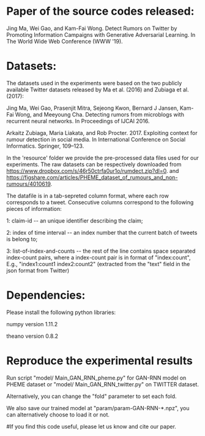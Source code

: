 # Paper of the source codes released:

Jing Ma, Wei Gao, and Kam-Fai Wong. Detect Rumors on Twitter by Promoting Information Campaigns with Generative Adversarial Learning. In The World Wide Web Conference (WWW '19).

# Datasets:

The datasets used in the experiments were based on the two publicly available Twitter datasets released by Ma et al. (2016) and Zubiaga et al. (2017):

Jing Ma, Wei Gao, Prasenjit Mitra, Sejeong Kwon, Bernard J Jansen, Kam-Fai Wong, and Meeyoung Cha. Detecting rumors from microblogs with recurrent neural networks. In Proceedings of IJCAI 2016.

Arkaitz Zubiaga, Maria Liakata, and Rob Procter. 2017. Exploiting context for rumour detection in social media. In International Conference on Social Informatics. Springer, 109–123.

In the 'resource' folder we provide the pre-processed data files used for our experiments. The raw datasets can be respectively downloaded from https://www.dropbox.com/s/46r50ctrfa0ur1o/rumdect.zip?dl=0. and https://figshare.com/articles/PHEME_dataset_of_rumours_and_non-rumours/4010619.

The datafile is in a tab-sepreted column format, where each row corresponds to a tweet. Consecutive columns correspond to the following pieces of information:

1: claim-id -- an unique identifier describing the claim;

2: index of time interval -- an index number that the current batch of tweets is belong to;

3: list-of-index-and-counts -- the rest of the line contains space separated index-count pairs, where a index-count pair is in format of "index:count", E.g., "index1:count1 index2:count2" (extracted from the "text" field in the json format from Twitter)


# Dependencies:
Please install the following python libraries:

numpy version 1.11.2

theano version 0.8.2

# Reproduce the experimental results
Run script "model/ Main_GAN_RNN_pheme.py" for GAN-RNN model on PHEME dataset or "model/ Main_GAN_RNN_twitter.py" on TWITTER dataset.

Alternatively, you can change the "fold" parameter to set each fold.

We also save our trained model at "param/param-GAN-RNN-*.npz", you can alternatively choose to load it or not.

#If you find this code useful, please let us know and cite our paper.

